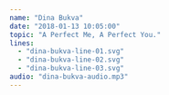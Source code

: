 ```yaml
---
name: "Dina Bukva"
date: "2018-01-13 10:05:00"
topic: "A Perfect Me, A Perfect You."
lines: 
  - "dina-bukva-line-01.svg"
  - "dina-bukva-line-02.svg"
  - "dina-bukva-line-03.svg"
audio: "dina-bukva-audio.mp3"
---
```

